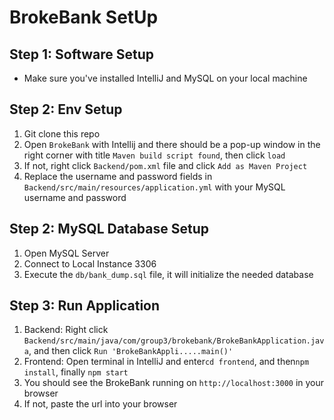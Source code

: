 # BrokeBank SetUp
## Step 1: Software Setup
- Make sure you've installed IntelliJ and MySQL on your local machine
## Step 2: Env Setup
1. Git clone this repo
2. Open `BrokeBank` with Intellij and there should be a pop-up window in the right corner with title `Maven build script found`, then click `load`
3. If not, right click `Backend/pom.xml` file and click `Add as Maven Project`
4. Replace the username and password fields in `Backend/src/main/resources/application.yml` with your MySQL username and password 
## Step 2: MySQL Database Setup
1. Open MySQL Server
2. Connect to Local Instance 3306
3. Execute the `db/bank_dump.sql` file, it will initialize the needed database
## Step 3: Run Application
1. Backend: Right click `Backend/src/main/java/com/group3/brokebank/BrokeBankApplication.java`, and then click `Run 'BrokeBankAppli.....main()'`
2. Frontend: Open terminal in IntelliJ and enter`cd frontend`, and then`npm install`, finally `npm start`
3. You should see the BrokeBank running on `http://localhost:3000` in your browser
4. If not, paste the url into your browser